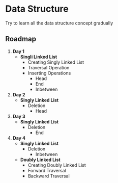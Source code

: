 
# Data Structure

Try to learn all the data structure concept gradually 


## Roadmap

1. **Day 1**
    - **Singli Linked List**
        - Creating Singly Linked List
        - Traversal Operation
        - Inserting Operations
            - Head
            - End
            - Inbetween        
2. **Day 2**
    - **Singly Linked List**
        - Deletion
            - Head
3. **Day 3**
    - **Singly Linked List**
        - Deletion
            - End
4. **Day 4**
    - **Singly Linked List**
        - Deletion
            - Inbetween
    - **Doubly Linked List**
        - Creating Doubly Linked List
        - Forward Traversal
        - Backward Traversal
        

